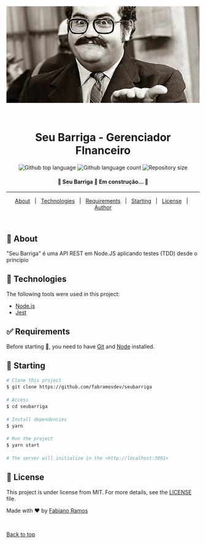<div align="center" id="top"> 
  <img src="./.github/seubarriga.jpg" alt="Seubarriga" />

  &#xa0;

  <!-- <a href="https://seubarriga.netlify.app">Demo</a> -->
</div>

<h1 align="center">Seu Barriga - Gerenciador FInanceiro</h1>

<p align="center">
  <img alt="Github top language" src="https://img.shields.io/github/languages/top/fabramosdev/seubarriga?color=56BEB8">

  <img alt="Github language count" src="https://img.shields.io/github/languages/count/fabramosdev/seubarriga?color=56BEB8">

  <img alt="Repository size" src="https://img.shields.io/github/repo-size/fabramosdev/seubarriga?color=56BEB8">

  <!-- <img alt="Github issues" src="https://img.shields.io/github/issues/fabramosdev/seubarriga?color=56BEB8" /> -->

  <!-- <img alt="Github forks" src="https://img.shields.io/github/forks/fabramosdev/seubarriga?color=56BEB8" /> -->

  <!-- <img alt="Github stars" src="https://img.shields.io/github/stars/fabramosdev/seubarriga?color=56BEB8" /> -->
</p>

<!-- Status -->

 <h4 align="center"> 
	🚧  Seu Barriga 🚀 Em construção...  🚧
</h4> 

<hr>

<p align="center">
  <a href="#dart-about">About</a> &#xa0; | &#xa0;
  <a href="#rocket-technologies">Technologies</a> &#xa0; | &#xa0;
  <a href="#white_check_mark-requirements">Requirements</a> &#xa0; | &#xa0;
  <a href="#checkered_flag-starting">Starting</a> &#xa0; | &#xa0;
  <a href="#memo-license">License</a> &#xa0; | &#xa0;
  <a href="https://github.com/fabramosdev" target="_blank">Author</a>
</p>

<br>

## :dart: About ##

"Seu Barriga" é uma API REST em Node.JS aplicando testes (TDD) desde o princípio

## :rocket: Technologies ##

The following tools were used in this project:

- [Node.js](https://nodejs.org/en/)
- [Jest](https://jestjs.io/)

## :white_check_mark: Requirements ##

Before starting :checkered_flag:, you need to have [Git](https://git-scm.com) and [Node](https://nodejs.org/en/) installed.

## :checkered_flag: Starting ##

```bash
# Clone this project
$ git clone https://github.com/fabramosdev/seubarriga

# Access
$ cd seubarriga

# Install dependencies
$ yarn

# Run the project
$ yarn start

# The server will initialize in the <http://localhost:3001>
```

## :memo: License ##

This project is under license from MIT. For more details, see the [LICENSE](LICENSE.md) file.


Made with :heart: by <a href="https://github.com/fabramosdev" target="_blank">Fabiano Ramos</a>

&#xa0;

<a href="#top">Back to top</a>
